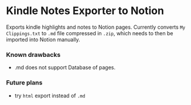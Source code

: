 # Kindle Notes Exporter to Notion
Exports kindle highlights and notes to Notion pages. 
Currently converts `My Clippings.txt` to `.md` file compressed in `.zip`, which needs to then be imported into Notion manually.

### Known drawbacks
- .md does not support Database of pages.

### Future plans 
- try `html` export instead of `.md`